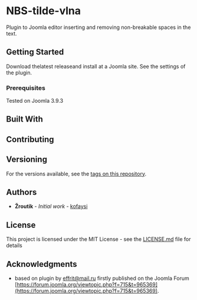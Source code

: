 # NBS-tilde-vlna

Plugin to Joomla editor inserting and removing non-breakable spaces in the text.

## Getting Started

Download thelatest releaseand install at a Joomla site. See the settings of the plugin.

### Prerequisites

Tested on Joomla 3.9.3

## Built With

## Contributing


## Versioning

For the versions available, see the [tags on this repository](https://github.com/your/project/tags). 

## Authors

* **Žroutik** - *Initial work* - [kofaysi](https://github.com/kofaysi)

## License

This project is licensed under the MIT License - see the [LICENSE.md](LICENSE.md) file for details

## Acknowledgments

* based on plugin by effrit@mail.ru firstly published on the Joomla Forum [https://forum.joomla.org/viewtopic.php?f=715&t=965369](https://forum.joomla.org/viewtopic.php?f=715&t=965369).
